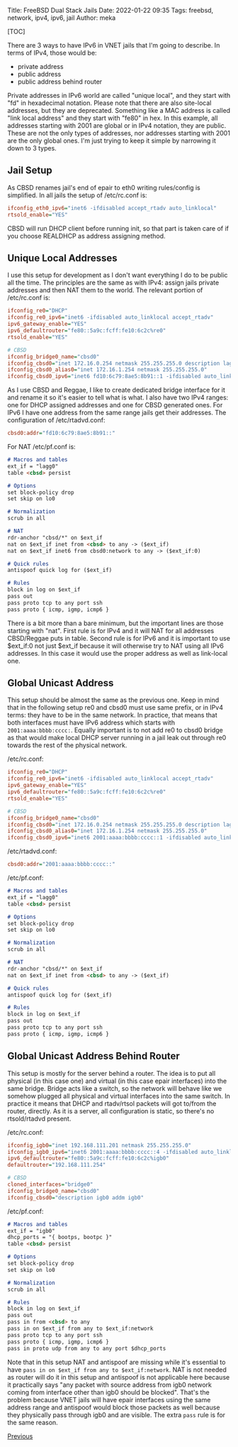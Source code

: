 Title: FreeBSD Dual Stack Jails
Date: 2022-01-22 09:35
Tags: freebsd, network, ipv4, ipv6, jail
Author: meka


[TOC]

There are 3 ways to have IPv6 in VNET jails that I'm going to describe. In terms
of IPv4, those would be:

* private address
* public address
* public address behind router

Private addresses in IPv6 world are called "unique local", and they start with
"fd" in hexadecimal notation. Please note that there are also site-local
addresses, but they are deprecated. Something like a MAC address is called "link
local address" and they start with "fe80" in hex. In this example, all addresses
starting with 2001 are global or in IPv4 notation, they are public. These are
not the only types of addresses, nor addresses starting with 2001 are the only
global ones. I'm just trying to keep it simple by narrowing it down to 3 types.


## Jail Setup

As CBSD renames jail's end of epair to eth0 writing rules/config is simplified.
In all jails the setup of /etc/rc.conf is:

```ini
ifconfig_eth0_ipv6="inet6 -ifdisabled accept_rtadv auto_linklocal"
rtsold_enable="YES"
```

CBSD will run DHCP client before running init, so that part is taken care of if
you choose REALDHCP as address assigning method.


## Unique Local Addresses

I use this setup for development as I don't want everything I do to be public
all the time. The principles are the same as with IPv4: assign jails private
addresses and then NAT them to the world. The relevant portion of /etc/rc.conf
is:

```ini
ifconfig_re0="DHCP"
ifconfig_re0_ipv6="inet6 -ifdisabled auto_linklocal accept_rtadv"
ipv6_gateway_enable="YES"
ipv6_defaultrouter="fe80::5a9c:fcff:fe10:6c2c%re0"
rtsold_enable="YES"

# CBSD
ifconfig_bridge0_name="cbsd0"
ifconfig_cbsd0="inet 172.16.0.254 netmask 255.255.255.0 description lagg0"
ifconfig_cbsd0_alias0="inet 172.16.1.254 netmask 255.255.255.0"
ifconfig_cbsd0_ipv6="inet6 fd10:6c79:8ae5:8b91::1 -ifdisabled auto_linklocal"
```

As I use CBSD and Reggae, I like to create dedicated bridge interface for it
and rename it so it's easier to tell what is what. I also have two IPv4 ranges:
one for DHCP assigned addresses and one for CBSD generated ones. For IPv6 I have
one address from the same range jails get their addresses. The configuration of
/etc/rtadvd.conf:

```ini
cbsd0:addr="fd10:6c79:8ae5:8b91::"
```

For NAT /etc/pf.conf is:

```md
# Macros and tables
ext_if = "lagg0"
table <cbsd> persist

# Options
set block-policy drop
set skip on lo0

# Normalization
scrub in all

# NAT
rdr-anchor "cbsd/*" on $ext_if
nat on $ext_if inet from <cbsd> to any -> ($ext_if)
nat on $ext_if inet6 from cbsd0:network to any -> ($ext_if:0)

# Quick rules
antispoof quick log for ($ext_if)

# Rules
block in log on $ext_if
pass out
pass proto tcp to any port ssh
pass proto { icmp, igmp, icmp6 }
```

There is a bit more than a bare minimum, but the important lines are those
starting with "nat". First rule is for IPv4 and it will NAT for all addresses
CBSD/Reggae puts in <cbsd> table. Second rule is for IPv6 and it is important
to use $ext_if:0 not just $ext_if because it will otherwise try to NAT using
all IPv6 addresses. In this case it would use the proper address as well as
link-local one.


## Global Unicast Address

This setup should be almost the same as the previous one. Keep in mind that in
the following setup re0 and cbsd0 must use same prefix, or in IPv4 terms: they
have to be in the same network. In practice, that means that both interfaces
must have IPv6 address which starts with `2001:aaaa:bbbb:cccc:`. Equally
important is to not add re0 to cbsd0 bridge as that would make local DHCP server
running in a jail leak out through re0 towards the rest of the physical network.

/etc/rc.conf:

```ini
ifconfig_re0="DHCP"
ifconfig_re0_ipv6="inet6 -ifdisabled auto_linklocal accept_rtadv"
ipv6_gateway_enable="YES"
ipv6_defaultrouter="fe80::5a9c:fcff:fe10:6c2c%re0"
rtsold_enable="YES"

# CBSD
ifconfig_bridge0_name="cbsd0"
ifconfig_cbsd0="inet 172.16.0.254 netmask 255.255.255.0 description lagg0"
ifconfig_cbsd0_alias0="inet 172.16.1.254 netmask 255.255.255.0"
ifconfig_cbsd0_ipv6="inet6 2001:aaaa:bbbb:cccc::1 -ifdisabled auto_linklocal"
```

/etc/rtadvd.conf:

```ini
cbsd0:addr="2001:aaaa:bbbb:cccc::"
```

/etc/pf.conf:

```md
# Macros and tables
ext_if = "lagg0"
table <cbsd> persist

# Options
set block-policy drop
set skip on lo0

# Normalization
scrub in all

# NAT
rdr-anchor "cbsd/*" on $ext_if
nat on $ext_if inet from <cbsd> to any -> ($ext_if)

# Quick rules
antispoof quick log for ($ext_if)

# Rules
block in log on $ext_if
pass out
pass proto tcp to any port ssh
pass proto { icmp, igmp, icmp6 }
```


## Global Unicast Address Behind Router

This setup is mostly for the server behind a router. The idea is to put all
physical (in this case one) and virtual (in this case epair interfaces) into
the same bridge. Bridge acts like a switch, so the network will behave like we
somehow plugged all physical and virtual interfaces into the same switch.
In practice it means that DHCP and rtadv/rtsol packets will got to/from the
router, directly. As it is a server, all configuration is static, so there's
no rtsold/rtadvd present.

/etc/rc.conf:

```ini
ifconfig_igb0="inet 192.168.111.201 netmask 255.255.255.0"
ifconfig_igb0_ipv6="inet6 2001:aaaa:bbbb:cccc::4 -ifdisabled auto_linklocal"
ipv6_defaultrouter="fe80::5a9c:fcff:fe10:6c2c%igb0"
defaultrouter="192.168.111.254"

# CBSD
cloned_interfaces="bridge0"
ifconfig_bridge0_name="cbsd0"
ifconfig_cbsd0="description igb0 addm igb0"
```

/etc/pf.conf:

```md
# Macros and tables
ext_if = "igb0"
dhcp_ports = "{ bootps, bootpc }"
table <cbsd> persist

# Options
set block-policy drop
set skip on lo0

# Normalization
scrub in all

# Rules
block in log on $ext_if
pass out
pass in from <cbsd> to any
pass in on $ext_if from any to $ext_if:network
pass proto tcp to any port ssh
pass proto { icmp, igmp, icmp6 }
pass in proto udp from any to any port $dhcp_ports
```

Note that in this setup NAT and antispoof are missing while it's essential to
have `pass in on $ext_if from any to $ext_if:network`. NAT is not needed as
router will do it in this setup and antispoof is not applicable here because it
practically says "any packet with source address from igb0 network coming from
interface other than igb0 should be blocked". That's the problem because VNET
jails will have epair interfaces using the same address range and antispoof
would block those packets as well because they physically pass through igb0 and
are visible. The extra `pass` rule is for the same reason.

[Previous](/blog/2022/01/15/freebsd-dual-stack-network/)
